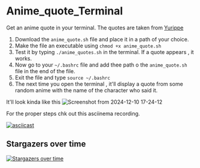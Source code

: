 # Anime_quote_Terminal 
Get an anime quote in your terminal. The quotes are taken from [Yurippe](https://yurippe.vercel.app/)

1. Download the `anime_quote.sh` file and place it in a path of your choice.
2. Make the file an executable using `chmod +x anime_quote.sh`
3. Test it by typing `./anime_quotes.sh` in the terminal. If a quote appears , it works.
4. Now go to your `~/.bashrc` file and add thee path o the `anime_quote.sh` file in the end of the file.
5. Exit the file and type `source ~/.bashrc`
6. The next time you open the terminal , it'll display a quote from some random anime with the name of the character who said it. 


It'll look kinda like this
![Screenshot from 2024-12-10 17-24-12](https://github.com/user-attachments/assets/f8f6e778-4dd1-4531-ac06-54fc992a4e0a)

For the proper steps chk out this asciinema recording. 

[![asciicast](https://asciinema.org/a/1jq20OV72ul7nx3klvChbQvCl.svg)](https://asciinema.org/a/1jq20OV72ul7nx3klvChbQvCl)

## Stargazers over time

[![Stargazers over time](https://starchart.cc/Vaishnav-Sabari-Girish/Anime_quote_Terminal.svg?variant=dark)](https://starchart.cc/Vaishnav-Sabari-Girish/Anime_quote_Terminal)
                    
